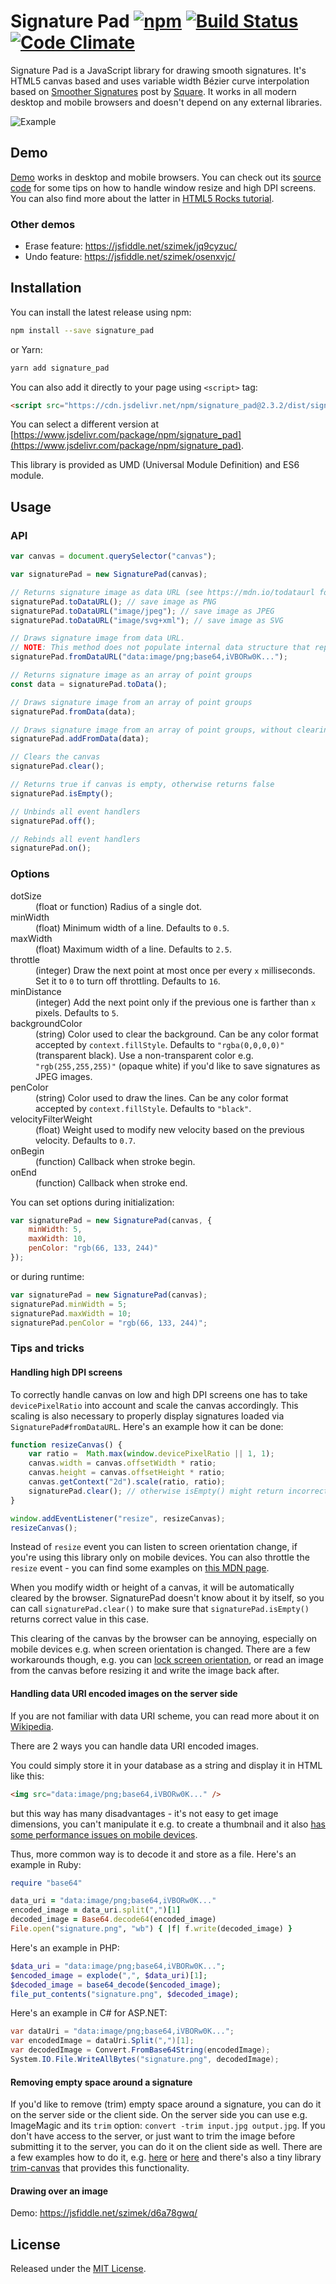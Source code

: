 # Signature Pad [![npm](https://badge.fury.io/js/signature_pad.svg)](https://www.npmjs.com/package/signature_pad) [![Build Status](https://travis-ci.org/szimek/signature_pad.svg?branch=master)](https://travis-ci.org/szimek/signature_pad) [![Code Climate](https://codeclimate.com/github/szimek/signature_pad.png)](https://codeclimate.com/github/szimek/signature_pad)

Signature Pad is a JavaScript library for drawing smooth signatures. It's HTML5 canvas based and uses variable width Bézier curve interpolation based on [Smoother Signatures](http://corner.squareup.com/2012/07/smoother-signatures.html) post by [Square](https://squareup.com).
It works in all modern desktop and mobile browsers and doesn't depend on any external libraries.

![Example](https://f.cloud.github.com/assets/9873/268046/9ced3454-8efc-11e2-816e-a9b170a51004.png)

## Demo
[Demo](http://szimek.github.io/signature_pad) works in desktop and mobile browsers. You can check out its [source code](https://github.com/szimek/signature_pad/blob/gh-pages/js/app.js) for some tips on how to handle window resize and high DPI screens. You can also find more about the latter in [HTML5 Rocks tutorial](http://www.html5rocks.com/en/tutorials/canvas/hidpi).

### Other demos
- Erase feature: <https://jsfiddle.net/szimek/jq9cyzuc/>
- Undo feature: <https://jsfiddle.net/szimek/osenxvjc/>

## Installation
You can install the latest release using npm:
```bash
npm install --save signature_pad
```
or Yarn:
```bash
yarn add signature_pad
```

You can also add it directly to your page using `<script>` tag:
```html
<script src="https://cdn.jsdelivr.net/npm/signature_pad@2.3.2/dist/signature_pad.min.js"></script>
```
You can select a different version at [https://www.jsdelivr.com/package/npm/signature_pad](https://www.jsdelivr.com/package/npm/signature_pad).

This library is provided as UMD (Universal Module Definition) and ES6 module.

## Usage
### API
``` javascript
var canvas = document.querySelector("canvas");

var signaturePad = new SignaturePad(canvas);

// Returns signature image as data URL (see https://mdn.io/todataurl for the list of possible parameters)
signaturePad.toDataURL(); // save image as PNG
signaturePad.toDataURL("image/jpeg"); // save image as JPEG
signaturePad.toDataURL("image/svg+xml"); // save image as SVG

// Draws signature image from data URL.
// NOTE: This method does not populate internal data structure that represents drawn signature. Thus, after using #fromDataURL, #toData won't work properly.
signaturePad.fromDataURL("data:image/png;base64,iVBORw0K...");

// Returns signature image as an array of point groups
const data = signaturePad.toData();

// Draws signature image from an array of point groups
signaturePad.fromData(data);

// Draws signature image from an array of point groups, without clearing your existing image
signaturePad.addFromData(data);

// Clears the canvas
signaturePad.clear();

// Returns true if canvas is empty, otherwise returns false
signaturePad.isEmpty();

// Unbinds all event handlers
signaturePad.off();

// Rebinds all event handlers
signaturePad.on();
```

### Options
<dl>
<dt>dotSize</dt>
<dd>(float or function) Radius of a single dot.</dd>
<dt>minWidth</dt>
<dd>(float) Minimum width of a line. Defaults to <code>0.5</code>.</dd>
<dt>maxWidth</dt>
<dd>(float) Maximum width of a line. Defaults to <code>2.5</code>.</dd>
<dt>throttle</dt>
<dd>(integer) Draw the next point at most once per every <code>x</code> milliseconds. Set it to <code>0</code> to turn off throttling. Defaults to <code>16</code>.</dd>
<dt>minDistance</dt>
<dd>(integer) Add the next point only if the previous one is farther than <code>x</code> pixels. Defaults to <code>5</code>.
<dt>backgroundColor</dt>
<dd>(string) Color used to clear the background. Can be any color format accepted by <code>context.fillStyle</code>. Defaults to <code>"rgba(0,0,0,0)"</code> (transparent black). Use a non-transparent color e.g. <code>"rgb(255,255,255)"</code> (opaque white) if you'd like to save signatures as JPEG images.</dd>
<dt>penColor</dt>
<dd>(string) Color used to draw the lines. Can be any color format accepted by <code>context.fillStyle</code>. Defaults to <code>"black"</code>.</dd>
<dt>velocityFilterWeight</dt>
<dd>(float) Weight used to modify new velocity based on the previous velocity. Defaults to <code>0.7</code>.</dd>
<dt>onBegin</dt>
<dd>(function) Callback when stroke begin.</dd>
<dt>onEnd</dt>
<dd>(function) Callback when stroke end.</dd>
</dl>

You can set options during initialization:
```javascript
var signaturePad = new SignaturePad(canvas, {
    minWidth: 5,
    maxWidth: 10,
    penColor: "rgb(66, 133, 244)"
});
```
or during runtime:
```javascript
var signaturePad = new SignaturePad(canvas);
signaturePad.minWidth = 5;
signaturePad.maxWidth = 10;
signaturePad.penColor = "rgb(66, 133, 244)";
```


### Tips and tricks
#### Handling high DPI screens
To correctly handle canvas on low and high DPI screens one has to take `devicePixelRatio` into account and scale the canvas accordingly. This scaling is also necessary to properly display signatures loaded via `SignaturePad#fromDataURL`. Here's an example how it can be done:
```javascript
function resizeCanvas() {
    var ratio =  Math.max(window.devicePixelRatio || 1, 1);
    canvas.width = canvas.offsetWidth * ratio;
    canvas.height = canvas.offsetHeight * ratio;
    canvas.getContext("2d").scale(ratio, ratio);
    signaturePad.clear(); // otherwise isEmpty() might return incorrect value
}

window.addEventListener("resize", resizeCanvas);
resizeCanvas();
```
Instead of `resize` event you can listen to screen orientation change, if you're using this library only on mobile devices. You can also throttle the `resize` event - you can find some examples on [this MDN page](https://developer.mozilla.org/en-US/docs/Web/Events/resize).

When you modify width or height of a canvas, it will be automatically cleared by the browser. SignaturePad doesn't know about it by itself, so you can call `signaturePad.clear()` to make sure that `signaturePad.isEmpty()` returns correct value in this case.

This clearing of the canvas by the browser can be annoying, especially on mobile devices e.g. when screen orientation is changed. There are a few workarounds though, e.g. you can [lock screen orientation](https://developer.mozilla.org/en-US/docs/Web/API/Screen/lockOrientation), or read an image from the canvas before resizing it and write the image back after.

#### Handling data URI encoded images on the server side
If you are not familiar with data URI scheme, you can read more about it on [Wikipedia](http://en.wikipedia.org/wiki/Data_URI_scheme).

There are 2 ways you can handle data URI encoded images.

You could simply store it in your database as a string and display it in HTML like this:

``` html
<img src="data:image/png;base64,iVBORw0K..." />
```

but this way has many disadvantages - it's not easy to get image dimensions, you can't manipulate it e.g. to create a thumbnail and it also [has some performance issues on mobile devices](http://www.mobify.com/blog/data-uris-are-slow-on-mobile/).

Thus, more common way is to decode it and store as a file. Here's an example in Ruby:

``` ruby
require "base64"

data_uri = "data:image/png;base64,iVBORw0K..."
encoded_image = data_uri.split(",")[1]
decoded_image = Base64.decode64(encoded_image)
File.open("signature.png", "wb") { |f| f.write(decoded_image) }
```

Here's an example in PHP:

``` php
$data_uri = "data:image/png;base64,iVBORw0K...";
$encoded_image = explode(",", $data_uri)[1];
$decoded_image = base64_decode($encoded_image);
file_put_contents("signature.png", $decoded_image);
```

Here's an example in C# for ASP.NET:

``` csharp
var dataUri = "data:image/png;base64,iVBORw0K...";
var encodedImage = dataUri.Split(",")[1];            
var decodedImage = Convert.FromBase64String(encodedImage);
System.IO.File.WriteAllBytes("signature.png", decodedImage);
```

#### Removing empty space around a signature
If you'd like to remove (trim) empty space around a signature, you can do it on the server side or the client side. On the server side you can use e.g. ImageMagic and its `trim` option: `convert -trim input.jpg output.jpg`. If you don't have access to the server, or just want to trim the image before submitting it to the server, you can do it on the client side as well. There are a few examples how to do it, e.g. [here](https://github.com/szimek/signature_pad/issues/49#issue-29108215) or [here](https://github.com/szimek/signature_pad/issues/49#issuecomment-260976909) and there's also a tiny library [trim-canvas](https://github.com/agilgur5/trim-canvas) that provides this functionality.

#### Drawing over an image
Demo: <https://jsfiddle.net/szimek/d6a78gwq/>

## License
Released under the [MIT License](http://www.opensource.org/licenses/MIT).
